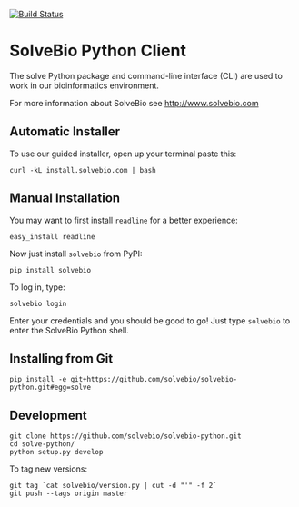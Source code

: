 [![Build Status](https://travis-ci.org/rocky/solvebio-python.svg)](https://travis-ci.org/rocky/solvebio-python)

SolveBio Python Client
======================

The solve Python package and command-line interface (CLI) are used to work in our bioinformatics environment.

For more information about SolveBio see http://www.solvebio.com


Automatic Installer
-------------------

To use our guided installer, open up your terminal paste this:

    curl -kL install.solvebio.com | bash



Manual Installation
-------------------

You may want to first install `readline` for a better experience:

    easy_install readline


Now just install `solvebio` from PyPI:

    pip install solvebio


To log in, type:

    solvebio login

Enter your credentials and you should be good to go!
Just type `solvebio` to enter the SolveBio Python shell.


Installing from Git
-------------------

    pip install -e git+https://github.com/solvebio/solvebio-python.git#egg=solve



Development
-----------

    git clone https://github.com/solvebio/solvebio-python.git
    cd solve-python/
    python setup.py develop


To tag new versions:

    git tag `cat solvebio/version.py | cut -d "'" -f 2`
    git push --tags origin master
